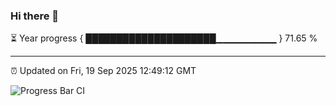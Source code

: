### Hi there 👋

⏳ Year progress { █████████████████████▁▁▁▁▁▁▁▁▁ } 71.65 %

---

⏰ Updated on Fri, 19 Sep 2025 12:49:12 GMT

![Progress Bar CI](https://github.com/ZhaoGui/ZhaoGui/workflows/Progress%20Bar%20CI/badge.svg)
